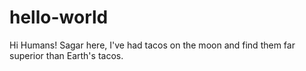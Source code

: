 # hello-world
Hi Humans!
Sagar here, I've had tacos on the moon and find them far superior than Earth's tacos.
